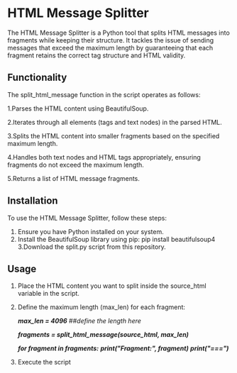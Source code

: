 
# HTML Message Splitter

The HTML Message Splitter is a Python tool that splits HTML messages into fragments while keeping their structure.
It tackles the issue of sending messages that exceed the maximum length by guaranteeing that each fragment retains the correct tag structure and HTML validity.

## Functionality

The split_html_message function in the script operates as follows:

1.Parses the HTML content using BeautifulSoup.

2.Iterates through all elements (tags and text nodes) in the parsed HTML.

3.Splits the HTML content into smaller fragments based on the specified maximum length.

4.Handles both text nodes and HTML tags appropriately, ensuring fragments do not exceed the maximum length.

5.Returns a list of HTML message fragments.


## Installation

To use the HTML Message Splitter, follow these steps:

1. Ensure you have Python installed on your system.
2. Install the BeautifulSoup library using pip:
   pip install beautifulsoup4
3.Download the split.py script from this repository.

## Usage

1. Place the HTML content you want to split inside the source_html variable in the script.
2. Define the maximum length (max_len) for each fragment:

   ***max_len = 4096***  ##*define the length here*

   ***fragments = split_html_message(source_html, max_len)***

    ***for fragment in fragments:***
        ***print("Fragment:", fragment)***
        ***print("===")***
    
3. Execute the script
